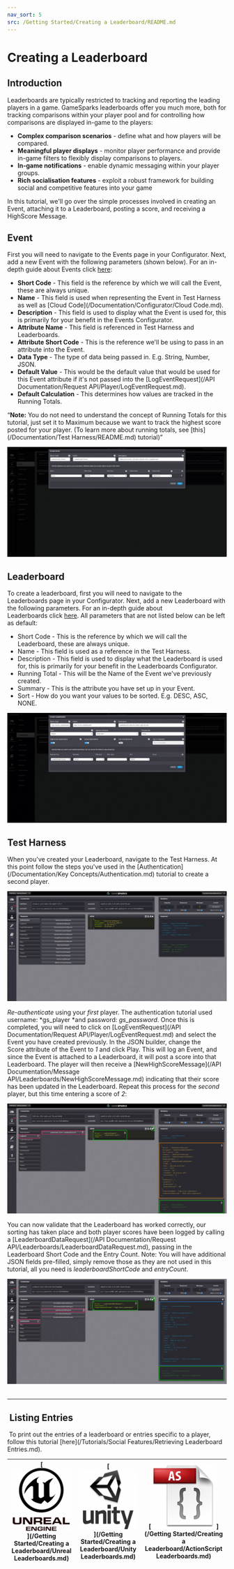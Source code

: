 ```yaml
---
nav_sort: 5
src: /Getting Started/Creating a Leaderboard/README.md
---
```


# Creating a Leaderboard

## Introduction


Leaderboards are typically restricted to tracking and reporting the leading players in a game. GameSparks leaderboards offer you much more, both for tracking comparisons within your player pool and for controlling how comparisons are displayed in-game to the players:
* **Complex comparison scenarios** - define what and how players will be compared.
* **Meaningful player displays** - monitor player performance and provide in-game filters to flexibly display comparisons to players.
* **In-game notifications** - enable dynamic messaging within your player groups.
* **Rich socialisation features** - exploit a robust framework for building social and competitive features into your game

In this tutorial, we'll go over the simple processes involved in creating an Event, attaching it to a Leaderboard, posting a score, and receiving a HighScore Message.

## Event

First you will need to navigate to the Events page in your Configurator. Next, add a new Event with the following parameters (shown below). For an in-depth guide about Events click [here](/Documentation/Configurator/Events.md):

  * **Short Code** - This field is the reference by which we will call the Event, these are always unique.
  * **Name** - This field is used when representing the Event in Test Harness as well as [Cloud Code](/Documentation/Configurator/Cloud Code.md).
  * **Description** - This field is used to display what the Event is used for, this is primarily for your benefit in the Events Configurator.
  * **Attribute Name** - This field is referenced in Test Harness and Leaderboards.
  * **Attribute Short Code** - This is the reference we'll be using to pass in an attribute into the Event.
  * **Data Type** - The type of data being passed in. E.g. String, Number, JSON.
  * **Default Value** - This would be the default value that would be used for this Event attribute if it's not passed into the [LogEventRequest](/API Documentation/Request API/Player/LogEventRequest.md).
  * **Default Calculation** - This determines how values are tracked in the Running Totals.

<q>**Note:** You do not need to understand the concept of Running Totals for this tutorial, just set it to Maximum because we want to track the highest score posted for your player. (To learn more about running totals, see [this](/Documentation/Test Harness/README.md) tutorial)</q>

![](img/CreatingALeaderboard/1.png)

## Leaderboard

To create a leaderboard, first you will need to navigate to the Leaderboards page in your Configurator. Next, add a new Leaderboard with the following parameters. For an in-depth guide about Leaderboards click [here](/Documentation/Configurator/Leaderboards.md). All parameters that are not listed below can be left as default: 

  * Short Code - This is the reference by which we will call the Leaderboard, these are always unique.
  * Name - This field is used as a reference in the Test Harness.
  * Description - This field is used to display what the Leaderboard is used for, this is primarily for your benefit in the Leaderboards Configurator.
  * Running Total - This will be the Name of the Event we've previously created.
  * Summary - This is the attribute you have set up in your Event.
  * Sort - How do you want your values to be sorted. E.g. DESC, ASC, NONE.

  ![](img/CreatingALeaderboard/2.png)

## Test Harness

When you've created your Leaderboard, navigate to the Test Harness. At this point follow the steps you've used in the [Authentication](/Documentation/Key Concepts/Authentication.md) tutorial to create a second player.

![](img/CreatingALeaderboard/3.png)

*Re-authenticate* using your *first* player. The authentication tutorial used username: *gs_player *and password: *gs_password*. Once this is completed, you will need to click on [LogEventRequest](/API Documentation/Request API/Player/LogEventRequest.md) and select the Event you have created previously. In the JSON builder, change the Score attribute of the Event to *1* and click Play. This will log an Event, and since the Event is attached to a Leaderboard, it will post a score into that Leaderboard. The player will then receive a [NewHighScoreMessage](/API Documentation/Message API/Leaderboards/NewHighScoreMessage.md) indicating that their score has been updated in the Leaderboard. Repeat this process for the *second* player, but this time entering a score of *2*:

![](img/CreatingALeaderboard/4.png)

You can now validate that the Leaderboard has worked correctly, our sorting has taken place and both player scores have been logged by calling a [LeaderboardDataRequest](/API Documentation/Request API/Leaderboards/LeaderboardDataRequest.md), passing in the Leaderboard Short Code and the Entry Count. Note: You will have additional JSON fields pre-filled, simply remove those as they are not used in this tutorial, all you need is *leaderboardShortCode* and *entryCount*.

![](img/CreatingALeaderboard/5.png)
 
____


##  Listing Entries

 To print out the entries of a leaderboard or entries specific to a player, follow this tutorial [here](/Tutorials/Social Features/Retrieving Leaderboard Entries.md).

|[![](../img/URLogo.png)](/Getting Started/Creating a Leaderboard/Unreal Leaderboards.md)   |[![](../img/UTLogo.png)](/Getting Started/Creating a Leaderboard/Unity Leaderboards.md)   |[![](../img/ASLogo.png)](/Getting Started/Creating a Leaderboard/ActionScript Leaderboards.md)   |
|---|---|---|
